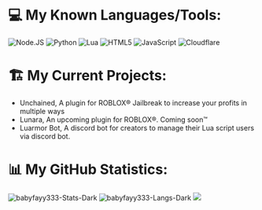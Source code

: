 # 💻 My Known Languages/Tools:
![Node.JS](https://img.shields.io/badge/Node.JS-417e38?style=for-the-badge&logo=node.js&logoColor=ffffff)
![Python](https://img.shields.io/badge/python-3670A0?style=for-the-badge&logo=python&logoColor=ffffff)
![Lua](https://img.shields.io/badge/Lua-000080?style=for-the-badge&logo=Lua&logoColor=white)
![HTML5](https://img.shields.io/badge/Html-dd4b25?style=for-the-badge&logo=html5&logoColor=white)
![JavaScript](https://img.shields.io/badge/JavaScript-ffde24?style=for-the-badge&logo=javascript&logoColor=000)
![Cloudflare](https://img.shields.io/badge/Cloudflare-F38020?style=for-the-badge&logo=Cloudflare&logoColor=white)

# 🏗️ My Current Projects:
- Unchained, A plugin for ROBLOX® Jailbreak to increase your profits in multiple ways
- Lunara, An upcoming plugin for ROBLOX®. Coming soon™️
- Luarmor Bot, A discord bot for creators to manage their Lua script users via discord bot.

# 📊 My GitHub Statistics:
![babyfayy333-Stats-Dark](https://github-readme-stats.vercel.app/api?username=babyfayy333&show_icons=true#gh-dark-mode-only)
![babyfayy333-Langs-Dark](https://github-readme-stats.vercel.app/api/top-langs/?username=babyfayy333&show_icons=true#gh-dark-mode-only)
[![](https://visitcount.itsvg.in/api?id=babyfayy333&label=Profile%20Views&color=12&icon=5&pretty=true)](https://visitcount.itsvg.in)

